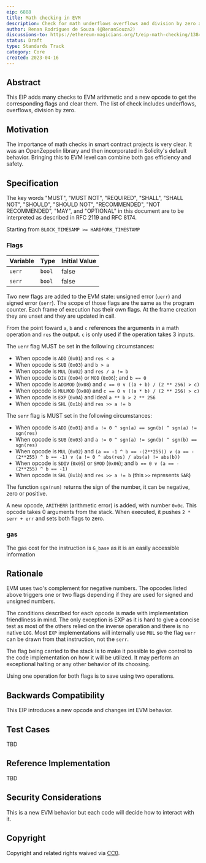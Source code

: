 ```yaml
---
eip: 6888
title: Math checking in EVM
description: Check for math underflows overflows and division by zero at EVM level
author: Renan Rodrigues de Souza (@RenanSouza2)
discussions-to: https://ethereum-magicians.org/t/eip-math-checking/13846
status: Draft
type: Standards Track
category: Core
created: 2023-04-16
---
```


## Abstract

This EIP adds many checks to EVM arithmetic and a new opcode to get the corresponding flags and clear them. The list of check includes underflows, overflows, division by zero.

## Motivation

The importance of math checks in smart contract projects is very clear. It was an OpenZeppelin library and then incorporated in Solidity's default behavior. Bringing this to EVM level can combine both gas efficiency and safety.

## Specification

The key words "MUST", "MUST NOT", "REQUIRED", "SHALL", "SHALL NOT", "SHOULD", "SHOULD NOT", "RECOMMENDED", "NOT RECOMMENDED", "MAY", and "OPTIONAL" in this document are to be interpreted as described in RFC 2119 and RFC 8174.

Starting from `BLOCK_TIMESAMP >= HARDFORK_TIMESTAMP`

### Flags

|     Variable        | Type      | Initial Value |
| ------------------- | --------- |:------------- |
| `uerr`              | `bool`    | false         |
| `serr`              | `bool`    | false         |

Two new flags are added to the EVM state: unsigned error (`uerr`) and signed error (`serr`). The scope of those flags are the same as the program counter. Each frame of execution has their own flags. At the frame creation they are unset and they are updated in call.

From the point foward `a`, `b` and `c` references the arguments in a math operation and `res` the output. `c` is only used if the operation takes 3 inputs.

The `uerr` flag MUST be set in the following circumstances:

 - When opcode is `ADD` (`0x01`) and `res < a`
 - When opcode is `SUB` (`0x03`) and `b > a`
 - When opcode is `MUL` (`0x02`) and `res / a != b`
 - When opcode is `DIV` (`0x04`) or `MOD` (`0x06`); and `b == 0`
 - When opcode is `ADDMOD` (`0x08`) and `c == 0 ∨ ((a + b) / (2 ** 256) > c)`
 - When opcode is `MULMOD` (`0x08`) and `c == 0 ∨ ((a * b) / (2 ** 256) > c)`
 - When opcode is `EXP` (`0x0A`) and ideal `a ** b > 2 ** 256`
 - When opcode is `SHL` (`0x1b`) and `res >> a != b`

The `serr` flag is MUST set in the following circumstances:

 - When opcode is `ADD` (`0x01`) and `a != 0 ^ sgn(a) == sgn(b) ^ sgn(a) != sgn(res)` 
 - When opcode is `SUB` (`0x03`) and `a != 0 ^ sgn(a) != sgn(b) ^ sgn(b) == sgn(res)`
 - When opcode is `MUL` (`0x02`) and `(a == -1 ^ b == -(2**255)) ∨ (a == -(2**255) ^ b == -1) ∨ (a != 0 ^ abs(res) / abs(a) != abs(b))`
 - When opcode is `SDIV` (`0x05`)  or `SMOD` (`0x06`); and `b == 0 ∨ (a == -(2**255) ^ b == -1)`
 - When opcode is `SHL` (`0x1b`) and `res >> a != b` (this `>>` represents `SAR`)

The function `sgn(num)` returns the sign of the number, it can be negative, zero or positive.

A new opcode, `ARITHERR` (arithmetic error) is added, with number `0x0c`. This opcode takes 0 arguments from the stack. When executed, it pushes `2 * serr + err` and sets both flags to zero.

### gas

The gas cost for the instruction is `G_base` as it is an easily accessible information

## Rationale

EVM uses two's complement for negative numbers. The opcodes listed above triggers one or two flags depending if they are used for signed and unsigned numbers.

The conditions described for each opcode is made with implementation friendliness in mind. The only exception is EXP as it is hard to give a concise test as most of the others relied on the inverse operation and there is no native `LOG`. Most `EXP` implementations will internally use `MUL` so the flag `uerr` can be drawn from that instruction, not the `serr`.

The flag being carried to the stack is to make it possible to give control to the code implementation on how it will be utilized. It may perform an exceptional halting or any other behavior of its choosing.

Using one operation for both flags is to save using two operations.

## Backwards Compatibility

This EIP introduces a new opcode and changes int EVM behavior.

## Test Cases

TBD

## Reference Implementation

TBD

## Security Considerations

This is a new EVM behavior but each code will decide how to interact with it.

## Copyright

Copyright and related rights waived via [CC0](../LICENSE.md).
